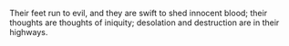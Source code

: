 Their feet run to evil, and they are swift to shed innocent blood; their thoughts are thoughts of iniquity; desolation and destruction are in their highways.
